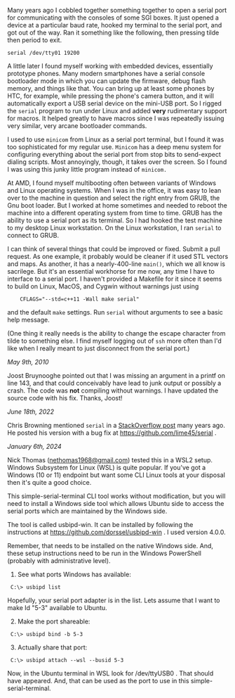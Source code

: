 Many years ago I cobbled together something together to open a serial port
for communicating with the consoles of some SGI boxes.  It just opened
a device at a particular baud rate, hooked my terminal to the serial
port, and got out of the way.  Ran it something like the following,
then pressing tilde then period to exit.

```
serial /dev/tty01 19200
```

A little later I found myself working with embedded devices, essentially
prototype phones.   Many modern smartphones have a serial console
bootloader mode in which you can update the firmware, debug flash
memory, and things like that.  You can bring up at least some phones
by HTC, for example, while pressing the phone's camera button, and it
will automatically export a USB serial device on the mini-USB port.
So I rigged the `serial` program to run under Linux and added **very**
rudimentary support for macros.  It helped greatly to have macros since
I was repeatedly issuing very similar, very arcane bootloader commands.

I used to use `minicom` from Linux as a serial port terminal, but I found
it was too sophisticated for my regular use.  `Minicom` has a deep menu
system for configuring everything about the serial port from stop bits
to send-expect dialing scripts.  Most annoyingly, though, it takes over
the screen.  So I found I was using this junky little program instead of
`minicom.`

At AMD, I found myself multibooting often between variants of Windows
and Linux operating systems.  When I was in the office, it was easy to
lean over to the machine in question and select the right entry from
GRUB, the Gnu boot loader.  But I worked at home sometimes and needed to
reboot the machine into a different operating system from time to time.
GRUB has the ability to use a serial port as its terminal. So I had
hooked the test machine to my desktop Linux workstation.  On the Linux
workstation, I ran `serial` to connect to GRUB.

I can think of several things that could be improved or fixed.  Submit a
pull request.  As one example, it probably would be cleaner if it used
STL vectors and maps.  As another, it has a nearly-400-line `main()`,
which we all know is sacrilege.  But it's an essential workhorse
for me now, any time I have to interface to a serial port.  I haven't
provided a Makefile for it since it seems to build on Linux, MacOS,
and Cygwin without warnings just using
```
    CFLAGS="--std=c++11 -Wall make serial"
```
and the default `make` settings.  Run `serial` without arguments to see
a basic help message.

(One thing it really needs is the ability to change the escape character
from tilde to something else.  I find myself logging out of `ssh` more
often than I'd like when I really meant to just disconnect from the
serial port.)

*May 9th, 2010*

Joost Bruynooghe pointed out that I was missing an argument in a printf
on line 143, and that could conceivably have lead to junk output or
possibly a crash.  The code was **not** compiling without warnings.
I have updated the source code with his fix.  Thanks, Joost!

*June 18th, 2022*

Chris Browning mentioned `serial` in a
[StackOverflow post](https://stackoverflow.com/a/43925904)
many years ago.  He posted his version with a bug fix at
https://github.com/lime45/serial .

*January 6th, 2024*

Nick Thomas (nethomas1968@gmail.com) tested this in a WSL2 setup.
Windows Subsystem for Linux (WSL) is quite popular. If you've got a 
Windows (10 or 11) endpoint but want some CLI Linux tools at your disposal
then it's quite a good choice.

This simple-serial-terminal CLI tool works without modification, but you will
need to install a Windows side tool which allows Ubuntu side to access the serial ports
which are maintained by the Windows side.

The tool is called usbipd-win. It can be installed by following the instructions
at https://github.com/dorssel/usbipd-win  .
I used version 4.0.0. 

Remember, that needs to be installed on the native Windows side. And, these setup instructions
need to be run in the Windows PowerShell (probably with administrative level).

1) See what ports Windows has available:
```
 C:\> usbipd list
```
Hopefully, your serial port adapter is in the list. Lets assume that I want to make Id "5-3"
available to Ubuntu.

2) Make the port shareable:
```
 C:\> usbipd bind -b 5-3
```

3) Actually share that port:
```
 C:\> usbipd attach --wsl --busid 5-3
```

Now, in the Ubuntu terminal in WSL look for /dev/ttyUSB0 . That should have appeared.
And, that can be used as the port to use in this simple-serial-terminal.
